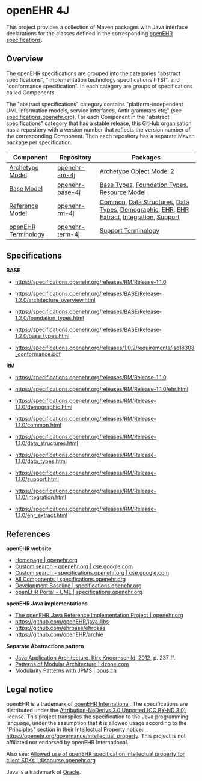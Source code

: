 # openEHR 4J

This project provides a collection of Maven packages with Java interface declarations for the classes defined in the corresponding [openEHR specifications](https://specifications.openehr.org/).

## Overview

The openEHR specifications are grouped into the categories "abstract specifications", "implementation technology specifications (ITS)", and "conformance specification". In each category are groups of specifications called Components.

The "abstract specifications" category contains "platform-independent UML information models, service interfaces, Antlr grammars etc;" (see [specifications.openehr.org](https://specifications.openehr.org)). For each Component in the "abstract specifications" category that has a stable release, this GitHub organisation has a repository with a version number that reflects the version number of the corresponding Component. Then each repository has a separate Maven package per specification.

| **Component**| **Repository** | **Packages** |
|---|---|---|
| [Archetype Model](https://specifications.openehr.org/releases/BASE/latest/architecture_overview.html#_archetype_model_component_am) | [openehr-am-4j](https://github.com/openehr4j/openehr-am-4j) | [Archetype Object Model 2](https://openehr4j.github.io/openehr-am-4j/javadocs/openehr-am-aom2/index.html) |
| [Base Model](https://specifications.openehr.org/releases/BASE/latest/architecture_overview.html#_base_component_base) | [openehr-base-4j](https://github.com/openehr4j/openehr-base-4j) | [Base Types](https://openehr4j.github.io/openehr-base-4j/javadocs/openehr-base-base-types/index.html), [Foundation Types](https://openehr4j.github.io/openehr-base-4j/javadocs/openehr-base-foundation-types/index.html), [Resource Model](https://openehr4j.github.io/openehr-base-4j/javadocs/openehr-base-resource-model/index.html)  |
| [Reference Model](https://specifications.openehr.org/releases/BASE/latest/architecture_overview.html#_reference_model_component_rm) | [openehr-rm-4j](https://github.com/openehr4j/openehr-rm-4j) | [Common](https://openehr4j.github.io/openehr-rm-4j/javadocs/openehr-rm-common/index.html), [Data Structures](https://openehr4j.github.io/openehr-rm-4j/javadocs/openehr-rm-data-structures/index.html), [Data Types](https://openehr4j.github.io/openehr-rm-4j/javadocs/openehr-rm-data-types/index.html), [Demographic](https://openehr4j.github.io/openehr-rm-4j/javadocs/openehr-rm-demographic/index.html), [EHR](https://openehr4j.github.io/openehr-rm-4j/javadocs/openehr-rm-ehr/index.html), [EHR Extract](https://openehr4j.github.io/openehr-rm-4j/javadocs/openehr-rm-ehr-extract/index.html), [Integration](https://openehr4j.github.io/openehr-rm-4j/javadocs/openehr-rm-integration/index.html), [Support](https://openehr4j.github.io/openehr-rm-4j/javadocs/openehr-rm-support/index.html) |
| [openEHR Terminology](https://specifications.openehr.org/releases/BASE/latest/architecture_overview.html#_terminology_in_openehr) | [openehr-term-4j](https://github.com/openehr4j/openehr-term-4j) | [Support Terminology](https://openehr4j.github.io/openehr-term-4j/javadocs/openehr-term-support-terminology/index.html) |

## Specifications

**BASE**

- https://specifications.openehr.org/releases/RM/Release-1.1.0

- https://specifications.openehr.org/releases/BASE/Release-1.2.0/architecture_overview.html
- https://specifications.openehr.org/releases/BASE/Release-1.2.0/foundation_types.html
- https://specifications.openehr.org/releases/BASE/Release-1.2.0/base_types.html
- https://specifications.openehr.org/releases/1.0.2/requirements/iso18308_conformance.pdf

**RM**

- https://specifications.openehr.org/releases/RM/Release-1.1.0

- https://specifications.openehr.org/releases/RM/Release-1.1.0/ehr.html
- https://specifications.openehr.org/releases/RM/Release-1.1.0/demographic.html
- https://specifications.openehr.org/releases/RM/Release-1.1.0/common.html
- https://specifications.openehr.org/releases/RM/Release-1.1.0/data_structures.html
- https://specifications.openehr.org/releases/RM/Release-1.1.0/data_types.html
- https://specifications.openehr.org/releases/RM/Release-1.1.0/support.html
- https://specifications.openehr.org/releases/RM/Release-1.1.0/integration.html
- https://specifications.openehr.org/releases/RM/Release-1.1.0/ehr_extract.html


## References

**openEHR website**

- [Homepage | openehr.org](https://www.openehr.org) 
- [Custom search - openehr.org | cse.google.com](https://cse.google.com/cse?cx=b137c0ed42c6742ba) 
- [Custom search - specifications.openehr.org | cse.google.com](https://cse.google.com/cse?cx=25af888cc5a66491c)
- [All Components | specifications.openehr.org](https://specifications.openehr.org/components)
- [Development Baseline | specifications.openehr.org](https://specifications.openehr.org/development_baseline)
- [openEHR Portal - UML | specifications.openehr.org](https://specifications.openehr.org/releases/UML/latest/index.html)

**openEHR Java implementations**

- [The openEHR Java Reference Implementation Project | openehr.org](https://www.openehr.org/publications/health_ict/R-Chen-etal-openEHR-Java-Impl-Medinfo2007-2007-03-31.pdf)
- https://github.com/openEHR/java-libs
- https://github.com/ehrbase/ehrbase
- https://github.com/openEHR/archie

**Separate Abstractions pattern**

- [Java Application Architecture, Kirk Knoernschild, 2012](https://www.google.com/books/edition/Java_Application_Architecture/iOtwFoU1Dt4C?hl=en), p. 237 ff.
- [Patterns of Modular Architecture | dzone.com](https://dzone.com/refcardz/patterns-modular-architecture)
- [Modularity Patterns with JPMS | opus.ch](https://opus.ch/modularity-patterns-with-jpms-abstractions)

## Legal notice

openEHR is a trademark of [openEHR International](https://openehr.org/about/contacts).
The specifications are distributed under the [Attribution-NoDerivs 3.0 Unported (CC BY-ND 3.0)](https://creativecommons.org/licenses/by-nd/3.0/deed.en_GB) license.
This project transpiles the specification to the Java programming language, under the assumption that it is allowed usage according to the "Principles" section in their Intellectual Property notice: https://openehr.org/governance/intellectual_property.
This project is not affiliated nor endorsed by openEHR International.

Also see: [Allowed use of openEHR specification intellectual property for client SDKs | discourse.openehr.org](https://discourse.openehr.org/t/allowed-use-of-openehr-specification-intellectual-property-for-client-sdks/4001/1)

Java is a trademark of [Oracle](https://www.oracle.com/legal/trademarks.html).
